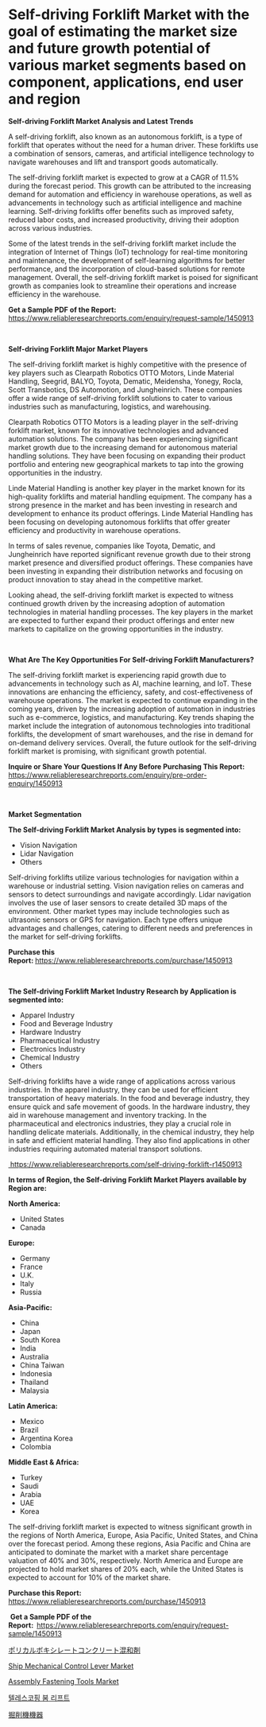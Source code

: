 <p><h1>Self-driving Forklift Market with the goal of estimating the market size and future growth potential of various market segments based on component, applications, end user and region</h1></p><p><strong>Self-driving Forklift Market Analysis and Latest Trends</strong></p>
<p><p>A self-driving forklift, also known as an autonomous forklift, is a type of forklift that operates without the need for a human driver. These forklifts use a combination of sensors, cameras, and artificial intelligence technology to navigate warehouses and lift and transport goods automatically.</p><p>The self-driving forklift market is expected to grow at a CAGR of 11.5% during the forecast period. This growth can be attributed to the increasing demand for automation and efficiency in warehouse operations, as well as advancements in technology such as artificial intelligence and machine learning. Self-driving forklifts offer benefits such as improved safety, reduced labor costs, and increased productivity, driving their adoption across various industries.</p><p>Some of the latest trends in the self-driving forklift market include the integration of Internet of Things (IoT) technology for real-time monitoring and maintenance, the development of self-learning algorithms for better performance, and the incorporation of cloud-based solutions for remote management. Overall, the self-driving forklift market is poised for significant growth as companies look to streamline their operations and increase efficiency in the warehouse.</p></p>
<p><strong>Get a Sample PDF of the Report:&nbsp;</strong> <a href="https://www.reliableresearchreports.com/enquiry/request-sample/1450913">https://www.reliableresearchreports.com/enquiry/request-sample/1450913</a></p>
<p>&nbsp;</p>
<p><strong>Self-driving Forklift Major Market Players</strong></p>
<p><p>The self-driving forklift market is highly competitive with the presence of key players such as Clearpath Robotics OTTO Motors, Linde Material Handling, Seegrid, BALYO, Toyota, Dematic, Meidensha, Yonegy, Rocla, Scott Transbotics, DS Automotion, and Jungheinrich. These companies offer a wide range of self-driving forklift solutions to cater to various industries such as manufacturing, logistics, and warehousing.</p><p>Clearpath Robotics OTTO Motors is a leading player in the self-driving forklift market, known for its innovative technologies and advanced automation solutions. The company has been experiencing significant market growth due to the increasing demand for autonomous material handling solutions. They have been focusing on expanding their product portfolio and entering new geographical markets to tap into the growing opportunities in the industry.</p><p>Linde Material Handling is another key player in the market known for its high-quality forklifts and material handling equipment. The company has a strong presence in the market and has been investing in research and development to enhance its product offerings. Linde Material Handling has been focusing on developing autonomous forklifts that offer greater efficiency and productivity in warehouse operations.</p><p>In terms of sales revenue, companies like Toyota, Dematic, and Jungheinrich have reported significant revenue growth due to their strong market presence and diversified product offerings. These companies have been investing in expanding their distribution networks and focusing on product innovation to stay ahead in the competitive market.</p><p>Looking ahead, the self-driving forklift market is expected to witness continued growth driven by the increasing adoption of automation technologies in material handling processes. The key players in the market are expected to further expand their product offerings and enter new markets to capitalize on the growing opportunities in the industry.</p></p>
<p>&nbsp;</p>
<p><strong>What Are The Key Opportunities For Self-driving Forklift Manufacturers?</strong></p>
<p><p>The self-driving forklift market is experiencing rapid growth due to advancements in technology such as AI, machine learning, and IoT. These innovations are enhancing the efficiency, safety, and cost-effectiveness of warehouse operations. The market is expected to continue expanding in the coming years, driven by the increasing adoption of automation in industries such as e-commerce, logistics, and manufacturing. Key trends shaping the market include the integration of autonomous technologies into traditional forklifts, the development of smart warehouses, and the rise in demand for on-demand delivery services. Overall, the future outlook for the self-driving forklift market is promising, with significant growth potential.</p></p>
<p><strong>Inquire or Share Your Questions If Any Before Purchasing This Report:</strong> <a href="https://www.reliableresearchreports.com/enquiry/pre-order-enquiry/1450913">https://www.reliableresearchreports.com/enquiry/pre-order-enquiry/1450913</a></p>
<p>&nbsp;</p>
<p><strong>Market Segmentation</strong></p>
<p><strong>The Self-driving Forklift Market Analysis by types is segmented into:</strong></p>
<p><ul><li>Vision Navigation</li><li>Lidar Navigation</li><li>Others</li></ul></p>
<p><p>Self-driving forklifts utilize various technologies for navigation within a warehouse or industrial setting. Vision navigation relies on cameras and sensors to detect surroundings and navigate accordingly. Lidar navigation involves the use of laser sensors to create detailed 3D maps of the environment. Other market types may include technologies such as ultrasonic sensors or GPS for navigation. Each type offers unique advantages and challenges, catering to different needs and preferences in the market for self-driving forklifts.</p></p>
<p><strong>Purchase this Report:&nbsp;</strong><a href="https://www.reliableresearchreports.com/purchase/1450913">https://www.reliableresearchreports.com/purchase/1450913</a></p>
<p>&nbsp;</p>
<p><strong>The Self-driving Forklift Market Industry Research by Application is segmented into:</strong></p>
<p><ul><li>Apparel Industry</li><li>Food and Beverage Industry</li><li>Hardware Industry</li><li>Pharmaceutical Industry</li><li>Electronics Industry</li><li>Chemical Industry</li><li>Others</li></ul></p>
<p><p>Self-driving forklifts have a wide range of applications across various industries. In the apparel industry, they can be used for efficient transportation of heavy materials. In the food and beverage industry, they ensure quick and safe movement of goods. In the hardware industry, they aid in warehouse management and inventory tracking. In the pharmaceutical and electronics industries, they play a crucial role in handling delicate materials. Additionally, in the chemical industry, they help in safe and efficient material handling. They also find applications in other industries requiring automated material transport solutions.</p></p>
<p><a href="https://www.reliableresearchreports.com/self-driving-forklift-r1450913">&nbsp;https://www.reliableresearchreports.com/self-driving-forklift-r1450913</a></p>
<p><strong>In terms of Region, the Self-driving Forklift Market Players available by Region are:</strong></p>
<p>
    <p> <strong> North America: </strong>
        <ul>
            <li>United States</li>
            <li>Canada</li>
        </ul>
        </p> 
    <p> <strong> Europe: </strong>
        <ul>
            <li>Germany</li>
            <li>France</li>
            <li>U.K.</li>
            <li>Italy</li>
            <li>Russia</li>
        </ul>
        </p> 
    <p> <strong> Asia-Pacific: </strong>
        <ul>
            <li>China</li>
            <li>Japan</li>
            <li>South Korea</li>
            <li>India</li>
            <li>Australia</li>
            <li>China Taiwan</li>
            <li>Indonesia</li>
            <li>Thailand</li>
            <li>Malaysia</li>
        </ul>
        </p> 
    <p> <strong> Latin America: </strong>
        <ul>
            <li>Mexico</li>
            <li>Brazil</li>
            <li>Argentina Korea</li>
            <li>Colombia</li>
        </ul>
        </p> 
    <p> <strong> Middle East & Africa: </strong>
        <ul>
            <li>Turkey</li>
            <li>Saudi</li>
            <li>Arabia</li>
            <li>UAE</li>
            <li>Korea</li>
        </ul>
    </p>
    </p>
<p><p>The self-driving forklift market is expected to witness significant growth in the regions of North America, Europe, Asia Pacific, United States, and China over the forecast period. Among these regions, Asia Pacific and China are anticipated to dominate the market with a market share percentage valuation of 40% and 30%, respectively. North America and Europe are projected to hold market shares of 20% each, while the United States is expected to account for 10% of the market share.</p></p>
<p><strong>Purchase this Report: </strong><a href="https://www.reliableresearchreports.com/purchase/1450913">https://www.reliableresearchreports.com/purchase/1450913</a></p>
<p>&nbsp;<strong>Get a Sample PDF of the Report:&nbsp;&nbsp;</strong><a href="https://www.reliableresearchreports.com/enquiry/request-sample/1450913">https://www.reliableresearchreports.com/enquiry/request-sample/1450913</a></p>
<p><strong></strong></p>
<p><p><a href="https://github.com/Sophiaard2003/Market-Research-Report-List-1/blob/main/666020839372.md">ポリカルボキシレートコンクリート混和剤</a></p><p><a href="https://github.com/jhcraigie/Market-Research-Report-List-3/blob/main/ship-mechanical-control-lever-market.md">Ship Mechanical Control Lever Market</a></p><p><a href="https://github.com/sonuprakash1/Market-Research-Report-List-2/blob/main/assembly-fastening-tools-market.md">Assembly Fastening Tools Market</a></p><p><a href="https://github.com/wallacBahrtyinger567686/Market-Research-Report-List-1/blob/main/395565437554.md">텔레스코핑 붐 리프트</a></p><p><a href="https://github.com/jkjreqjscoxx7/Market-Research-Report-List-1/blob/main/510539539373.md">掘削機機器</a></p></p>
